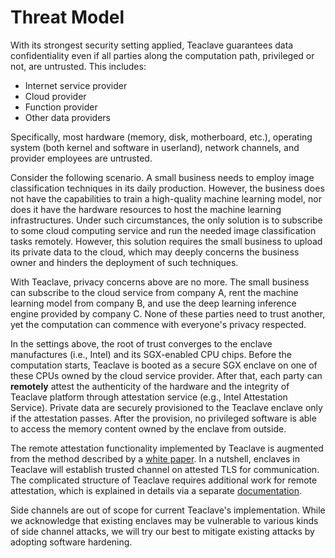 # Threat Model

With its strongest security setting applied, Teaclave guarantees data
confidentiality even if all parties along the computation path, privileged or
not, are untrusted. This includes:

- Internet service provider
- Cloud provider
- Function provider
- Other data providers 

Specifically, most hardware (memory, disk, motherboard, etc.), operating system
(both kernel and software in userland), network channels, and provider employees
are untrusted.

Consider the following scenario. A small business needs to employ image
classification techniques in its daily production. However, the business does
not have the capabilities to train a high-quality machine learning model, nor
does it have the hardware resources to host the machine learning
infrastructures. Under such circumstances, the only solution is to subscribe to
some cloud computing service and run the needed image classification tasks
remotely. However, this solution requires the small business to upload its
private data to the cloud, which may deeply concerns the business owner and
hinders the deployment of such techniques.

With Teaclave, privacy concerns above are no more. The small business can
subscribe to the cloud service from company A, rent the machine learning model
from company B, and use the deep learning inference engine provided by company
C. None of these parties need to trust another, yet the computation can commence
with everyone's privacy respected.

In the settings above, the root of trust converges to the enclave manufactures
(i.e., Intel) and its SGX-enabled CPU chips. Before the computation starts,
Teaclave is booted as a secure SGX enclave on one of these CPUs owned by the
cloud service provider. After that, each party can **remotely** attest the
authenticity of the hardware and the integrity of Teaclave platform through
attestation service (e.g., Intel Attestation Service). Private data are securely
provisioned to the Teaclave enclave only if the attestation passes. After the
provision, no privileged software is able to access the memory content owned by
the enclave from outside.

The remote attestation functionality implemented by Teaclave is augmented from
the method described by a [white paper](https://arxiv.org/abs/1801.05863). In a
nutshell, enclaves in Teaclave will establish trusted channel on attested TLS
for communication. The complicated structure of Teaclave requires additional
work for remote attestation, which is explained in details via a separate
[documentation](mutual_attestation.md).

Side channels are out of scope for current Teaclave's implementation. While we
acknowledge that existing enclaves may be vulnerable to various kinds of side
channel attacks, we will try our best to mitigate existing attacks by adopting
software hardening.
